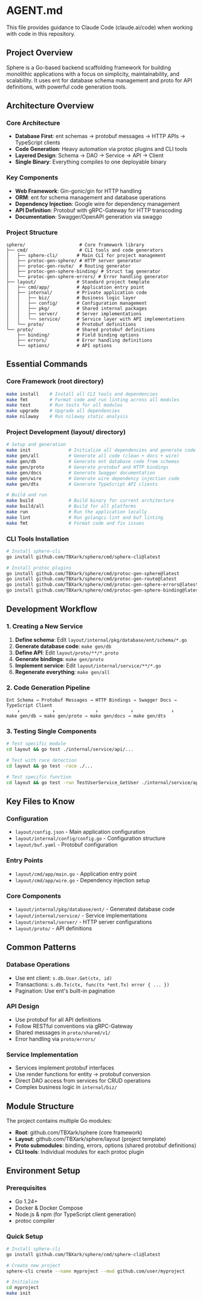 # AGENT.md

This file provides guidance to Claude Code (claude.ai/code) when working with code in this repository.

## Project Overview

Sphere is a Go-based backend scaffolding framework for building monolithic applications with a focus on simplicity, maintainability, and scalability. It uses ent for database schema management and proto for API definitions, with powerful code generation tools.

## Architecture Overview

### Core Architecture
- **Database First**: ent schemas → protobuf messages → HTTP APIs → TypeScript clients
- **Code Generation**: Heavy automation via protoc plugins and CLI tools
- **Layered Design**: Schema → DAO → Service → API → Client
- **Single Binary**: Everything compiles to one deployable binary

### Key Components
- **Web Framework**: Gin-gonic/gin for HTTP handling
- **ORM**: ent for schema management and database operations
- **Dependency Injection**: Google wire for dependency management
- **API Definition**: Protobuf with gRPC-Gateway for HTTP transcoding
- **Documentation**: Swagger/OpenAPI generation via swaggo

### Project Structure
```
sphere/                    # Core framework library
├── cmd/                   # CLI tools and code generators
│   ├── sphere-cli/       # Main CLI for project management
│   ├── protoc-gen-sphere/ # HTTP server generator
│   ├── protoc-gen-route/  # Routing generator
│   ├── protoc-gen-sphere-binding/ # Struct tag generator
│   └── protoc-gen-sphere-errors/ # Error handling generator
├── layout/               # Standard project template
│   ├── cmd/app/          # Application entry point
│   ├── internal/         # Private application code
│   │   ├── biz/          # Business logic layer
│   │   ├── config/       # Configuration management
│   │   ├── pkg/          # Shared internal packages
│   │   ├── server/       # Server implementations
│   │   └── service/      # Service layer with API implementations
│   └── proto/            # Protobuf definitions
└── proto/                # Shared protobuf definitions
    ├── binding/          # Field binding options
    ├── errors/           # Error handling definitions
    └── options/          # API options
```

## Essential Commands

### Core Framework (root directory)
```bash
make install    # Install all CLI tools and dependencies
make fmt        # Format code and run linting across all modules
make test       # Run tests for all modules
make upgrade    # Upgrade all dependencies
make nilaway    # Run nilaway static analysis
```

### Project Development (layout/ directory)
```bash
# Setup and generation
make init              # Initialize all dependencies and generate code
make gen/all           # Generate all code (clean + docs + wire)
make gen/db            # Generate ent database code from schemas
make gen/proto         # Generate protobuf and HTTP bindings
make gen/docs          # Generate Swagger documentation
make gen/wire          # Generate wire dependency injection code
make gen/dts           # Generate TypeScript API clients

# Build and run
make build             # Build binary for current architecture
make build/all         # Build for all platforms
make run               # Run the application locally
make lint              # Run golangci-lint and buf linting
make fmt               # Format code and fix issues
```

### CLI Tools Installation
```bash
# Install sphere-cli
go install github.com/TBXark/sphere/cmd/sphere-cli@latest

# Install protoc plugins
go install github.com/TBXark/sphere/cmd/protoc-gen-sphere@latest
go install github.com/TBXark/sphere/cmd/protoc-gen-route@latest
go install github.com/TBXark/sphere/cmd/protoc-gen-sphere-errors@latest
go install github.com/TBXark/sphere/cmd/protoc-gen-sphere-binding@latest
```

## Development Workflow

### 1. Creating a New Service
1. **Define schema**: Edit `layout/internal/pkg/database/ent/schema/*.go`
2. **Generate database code**: `make gen/db`
3. **Define API**: Edit `layout/proto/**/*.proto`
4. **Generate bindings**: `make gen/proto`
5. **Implement service**: Edit `layout/internal/service/**/*.go`
6. **Regenerate everything**: `make gen/all`

### 2. Code Generation Pipeline
```
Ent Schema → Protobuf Messages → HTTP Bindings → Swagger Docs → TypeScript Client
    ↓            ↓               ↓            ↓              ↓
make gen/db → make gen/proto → make gen/docs → make gen/dts
```

### 3. Testing Single Components
```bash
# Test specific module
cd layout && go test ./internal/service/api/...

# Test with race detection
cd layout && go test -race ./...

# Test specific function
cd layout && go test -run TestUserService_GetUser ./internal/service/api/...
```

## Key Files to Know

### Configuration
- `layout/config.json` - Main application configuration
- `layout/internal/config/config.go` - Configuration structure
- `layout/buf.yaml` - Protobuf configuration

### Entry Points
- `layout/cmd/app/main.go` - Application entry point
- `layout/cmd/app/wire.go` - Dependency injection setup

### Core Components
- `layout/internal/pkg/database/ent/` - Generated database code
- `layout/internal/service/` - Service implementations
- `layout/internal/server/` - HTTP server configurations
- `layout/proto/` - API definitions

## Common Patterns

### Database Operations
- Use ent client: `s.db.User.Get(ctx, id)`
- Transactions: `s.db.Tx(ctx, func(tx *ent.Tx) error { ... })`
- Pagination: Use ent's built-in pagination

### API Design
- Use protobuf for all API definitions
- Follow RESTful conventions via gRPC-Gateway
- Shared messages in `proto/shared/v1/`
- Error handling via `proto/errors/`

### Service Implementation
- Services implement protobuf interfaces
- Use render functions for entity → protobuf conversion
- Direct DAO access from services for CRUD operations
- Complex business logic in `internal/biz/`

## Module Structure

The project contains multiple Go modules:
- **Root**: github.com/TBXark/sphere (core framework)
- **Layout**: github.com/TBXark/sphere/layout (project template)
- **Proto submodules**: binding, errors, options (shared protobuf definitions)
- **CLI tools**: Individual modules for each protoc plugin

## Environment Setup

### Prerequisites
- Go 1.24+
- Docker & Docker Compose
- Node.js & npm (for TypeScript client generation)
- protoc compiler

### Quick Setup
```bash
# Install sphere-cli
go install github.com/TBXark/sphere/cmd/sphere-cli@latest

# Create new project
sphere-cli create --name myproject --mod github.com/user/myproject

# Initialize
cd myproject
make init
```